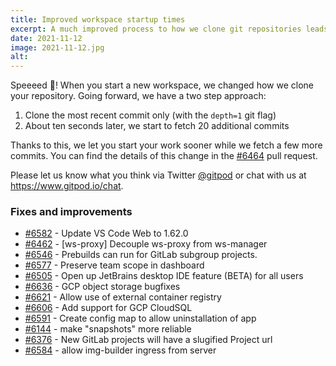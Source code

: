 ```yaml
---
title: Improved workspace startup times
excerpt: A much improved process to how we clone git repositories leads to faster workspace startups.
date: 2021-11-12
image: 2021-11-12.jpg
alt:
---
```


<script>
  import Contributors from "$lib/components/changelog/contributors.svelte";
</script>

Speeeed 🚀! When you start a new workspace, we changed how we clone your repository. Going forward, we have a two step approach:

1. Clone the most recent commit only (with the `depth=1` git flag)
1. About ten seconds later, we start to fetch 20 additional commits

Thanks to this, we let you start your work sooner while we fetch a few more commits. You can find the details of this change in the [#6464](https://github.com/gitpod-io/gitpod/pull/6464) pull request.

Please let us know what you think via Twitter [@gitpod](https://twitter.com/gitpod) or chat with us at https://www.gitpod.io/chat.

<p><Contributors usernames="JanKoehnlein,akosyakov,aledbf,corneliusludmann,csweichel,geropl,iQQBot,jeanp413,svenefftinge" /></p>

### Fixes and improvements

-   [#6582](https://github.com/gitpod-io/gitpod/pull/6582) - Update VS Code Web to 1.62.0 <Contributors usernames="corneliusludmann,jeanp413" />
-   [#6462](https://github.com/gitpod-io/gitpod/pull/6462) - [ws-proxy] Decouple ws-proxy from ws-manager <Contributors usernames="JanKoehnlein,akosyakov,aledbf,corneliusludmann,csweichel,geropl" />
-   [#6546](https://github.com/gitpod-io/gitpod/pull/6546) - Prebuilds can run for GitLab subgroup projects. <Contributors usernames="JanKoehnlein,gtsiolis,jldec,laushinka,svenefftinge" />
-   [#6577](https://github.com/gitpod-io/gitpod/pull/6577) - Preserve team scope in dashboard <Contributors usernames="gtsiolis,laushinka" />
-   [#6505](https://github.com/gitpod-io/gitpod/pull/6505) - Open up JetBrains desktop IDE feature (BETA) for all users <Contributors usernames="corneliusludmann,laushinka" />
-   [#6636](https://github.com/gitpod-io/gitpod/pull/6636) - GCP object storage bugfixes <Contributors usernames="MrSimonEmms,csweichel" />
-   [#6621](https://github.com/gitpod-io/gitpod/pull/6621) - Allow use of external container registry <Contributors usernames="MrSimonEmms,csweichel" />
-   [#6606](https://github.com/gitpod-io/gitpod/pull/6606) - Add support for GCP CloudSQL <Contributors usernames="MrSimonEmms,csweichel" />
-   [#6591](https://github.com/gitpod-io/gitpod/pull/6591) - Create config map to allow uninstallation of app <Contributors usernames="MrSimonEmms,csweichel" />
-   [#6144](https://github.com/gitpod-io/gitpod/pull/6144) - make "snapshots" more reliable <Contributors usernames="JanKoehnlein,akosyakov,csweichel,geropl,gtsiolis,shaal" />
-   [#6376](https://github.com/gitpod-io/gitpod/pull/6376) - New GitLab projects will have a slugified Project url <Contributors usernames="AlexTugarev,JanKoehnlein,gtsiolis,jldec,laushinka" />
-   [#6584](https://github.com/gitpod-io/gitpod/pull/6584) - allow img-builder ingress from server <Contributors usernames="MrSimonEmms,csweichel" />
